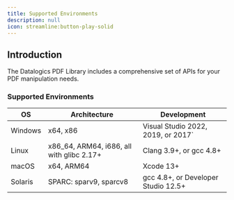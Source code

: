 ```yaml
---
title: Supported Environments
description: null
icon: streamline:button-play-solid
---
```


## Introduction

The Datalogics PDF Library includes a comprehensive set of APIs for your PDF manipulation needs.

### Supported Environments

| OS      | Architecture                               | Development                         |
| ------- | ------------------------------------------ | ----------------------------------- |
| Windows | x64, x86                                   | Visual Studio 2022, 2019, or 2017\` |
| Linux   | x86\_64, ARM64, i686, all with glibc 2.17+ | Clang 3.9+, or gcc 4.8+             |
| macOS   | x64, ARM64                                 | Xcode 13+                           |
| Solaris | SPARC: sparv9, sparcv8                     | gcc 4.8+, or Developer Studio 12.5+ |
